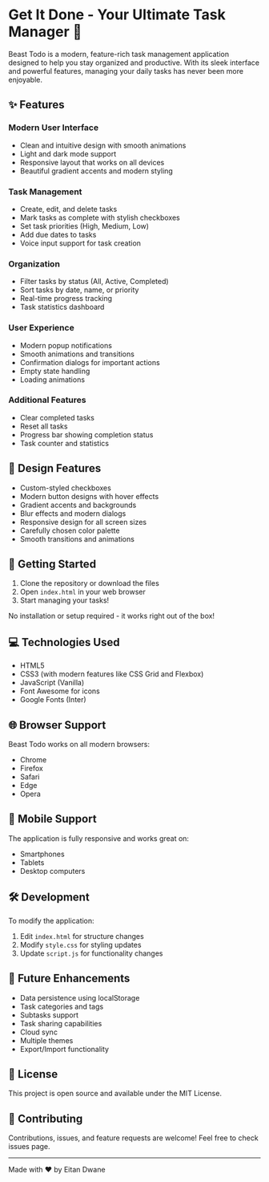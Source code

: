 # Get It Done - Your Ultimate Task Manager 🚀

Beast Todo is a modern, feature-rich task management application designed to help you stay organized and productive. With its sleek interface and powerful features, managing your daily tasks has never been more enjoyable.

## ✨ Features

### Modern User Interface

-   Clean and intuitive design with smooth animations
-   Light and dark mode support
-   Responsive layout that works on all devices
-   Beautiful gradient accents and modern styling

### Task Management

-   Create, edit, and delete tasks
-   Mark tasks as complete with stylish checkboxes
-   Set task priorities (High, Medium, Low)
-   Add due dates to tasks
-   Voice input support for task creation

### Organization

-   Filter tasks by status (All, Active, Completed)
-   Sort tasks by date, name, or priority
-   Real-time progress tracking
-   Task statistics dashboard

### User Experience

-   Modern popup notifications
-   Smooth animations and transitions
-   Confirmation dialogs for important actions
-   Empty state handling
-   Loading animations

### Additional Features

-   Clear completed tasks
-   Reset all tasks
-   Progress bar showing completion status
-   Task counter and statistics

## 🎨 Design Features

-   Custom-styled checkboxes
-   Modern button designs with hover effects
-   Gradient accents and backgrounds
-   Blur effects and modern dialogs
-   Responsive design for all screen sizes
-   Carefully chosen color palette
-   Smooth transitions and animations

## 🚀 Getting Started

1. Clone the repository or download the files
2. Open `index.html` in your web browser
3. Start managing your tasks!

No installation or setup required - it works right out of the box!

## 💻 Technologies Used

-   HTML5
-   CSS3 (with modern features like CSS Grid and Flexbox)
-   JavaScript (Vanilla)
-   Font Awesome for icons
-   Google Fonts (Inter)

## 🌐 Browser Support

Beast Todo works on all modern browsers:

-   Chrome
-   Firefox
-   Safari
-   Edge
-   Opera

## 📱 Mobile Support

The application is fully responsive and works great on:

-   Smartphones
-   Tablets
-   Desktop computers

## 🛠️ Development

To modify the application:

1. Edit `index.html` for structure changes
2. Modify `style.css` for styling updates
3. Update `script.js` for functionality changes

## 🎯 Future Enhancements

-   Data persistence using localStorage
-   Task categories and tags
-   Subtasks support
-   Task sharing capabilities
-   Cloud sync
-   Multiple themes
-   Export/Import functionality

## 📄 License

This project is open source and available under the MIT License.

## 🤝 Contributing

Contributions, issues, and feature requests are welcome! Feel free to check issues page.

---

Made with ❤️ by Eitan Dwane
